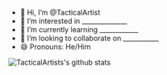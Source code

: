 - 👋 Hi, I’m @TacticalArtist
- 👀 I’m interested in ______________
- 🌱 I’m currently learning ____________
- 💞️ I’m looking to collaborate on ___________
- 😄 Pronouns: He/Him

![TacticalArtists's github stats](https://github-readme-stats.vercel.app/api?username=TacticalArtists&show_icons=true&theme=dracula&count_private=true)
